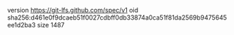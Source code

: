 version https://git-lfs.github.com/spec/v1
oid sha256:d461e0f9dcaeb51f0027cdbff0db33874a0ca51f81da2569b9475645ee1d2ba3
size 1487
